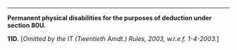 ****  
  
**Permanent physical disabilities for the purposes of deduction under section 80U.**

**11D.** [_Omitted by the IT (Twentieth Amdt.) Rules, 2003, w.r.e.f. 1-4-2003._]